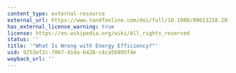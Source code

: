 ```yaml
---
content_type: external-resource
external_url: https://www.tandfonline.com/doi/full/10.1080/09613218.2017.1361746
has_external_license_warning: true
license: https://en.wikipedia.org/wiki/All_rights_reserved
status: ''
title: '"What Is Wrong with Energy Efficiency?"'
uid: 9253ef2c-7067-41da-b428-c4ca5b995f4e
wayback_url: ''
---
```

